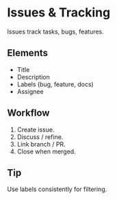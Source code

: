 # Issues & Tracking

Issues track tasks, bugs, features.

## Elements
- Title
- Description
- Labels (bug, feature, docs)
- Assignee

## Workflow
1. Create issue.
2. Discuss / refine.
3. Link branch / PR.
4. Close when merged.

## Tip
Use labels consistently for filtering.
